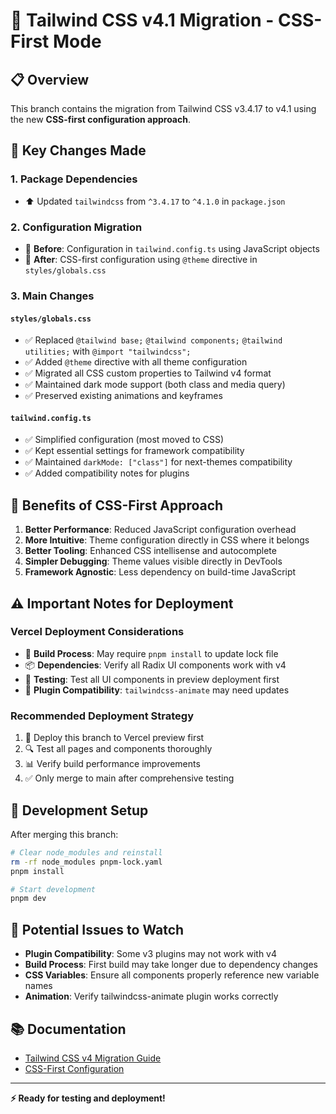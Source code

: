 # 🚀 Tailwind CSS v4.1 Migration - CSS-First Mode

## 📋 Overview
This branch contains the migration from Tailwind CSS v3.4.17 to v4.1 using the new **CSS-first configuration approach**.

## 🔄 Key Changes Made

### 1. **Package Dependencies**
- ⬆️ Updated `tailwindcss` from `^3.4.17` to `^4.1.0` in `package.json`

### 2. **Configuration Migration**
- 📝 **Before**: Configuration in `tailwind.config.ts` using JavaScript objects
- 📝 **After**: CSS-first configuration using `@theme` directive in `styles/globals.css`

### 3. **Main Changes**

#### `styles/globals.css`
- ✅ Replaced `@tailwind base;` `@tailwind components;` `@tailwind utilities;` with `@import "tailwindcss";`
- ✅ Added `@theme` directive with all theme configuration
- ✅ Migrated all CSS custom properties to Tailwind v4 format
- ✅ Maintained dark mode support (both class and media query)
- ✅ Preserved existing animations and keyframes

#### `tailwind.config.ts`
- ✅ Simplified configuration (most moved to CSS)
- ✅ Kept essential settings for framework compatibility
- ✅ Maintained `darkMode: ["class"]` for next-themes compatibility
- ✅ Added compatibility notes for plugins

## 🎯 Benefits of CSS-First Approach

1. **Better Performance**: Reduced JavaScript configuration overhead
2. **More Intuitive**: Theme configuration directly in CSS where it belongs
3. **Better Tooling**: Enhanced CSS intellisense and autocomplete
4. **Simpler Debugging**: Theme values visible directly in DevTools
5. **Framework Agnostic**: Less dependency on build-time JavaScript

## ⚠️ Important Notes for Deployment

### Vercel Deployment Considerations
- 🔄 **Build Process**: May require `pnpm install` to update lock file
- 📦 **Dependencies**: Verify all Radix UI components work with v4
- 🧪 **Testing**: Test all UI components in preview deployment first
- 🔌 **Plugin Compatibility**: `tailwindcss-animate` may need updates

### Recommended Deployment Strategy
1. 🧪 Deploy this branch to Vercel preview first
2. 🔍 Test all pages and components thoroughly
3. 📊 Verify build performance improvements
4. ✅ Only merge to main after comprehensive testing

## 🔧 Development Setup
After merging this branch:
```bash
# Clear node_modules and reinstall
rm -rf node_modules pnpm-lock.yaml
pnpm install

# Start development
pnpm dev
```

## 🐛 Potential Issues to Watch
- **Plugin Compatibility**: Some v3 plugins may not work with v4
- **Build Process**: First build may take longer due to dependency changes
- **CSS Variables**: Ensure all components properly reference new variable names
- **Animation**: Verify tailwindcss-animate plugin works correctly

## 📚 Documentation
- [Tailwind CSS v4 Migration Guide](https://tailwindcss.com/docs/v4-beta)
- [CSS-First Configuration](https://tailwindcss.com/docs/v4-beta#css-first-configuration)

---
**⚡ Ready for testing and deployment!**
